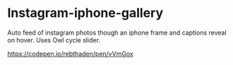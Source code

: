 # Instagram-iphone-gallery
Auto feed of instagram photos though an iphone frame and captions reveal on hover.
Uses Owl cycle slider.

https://codepen.io/rebthaden/pen/vVmGox

